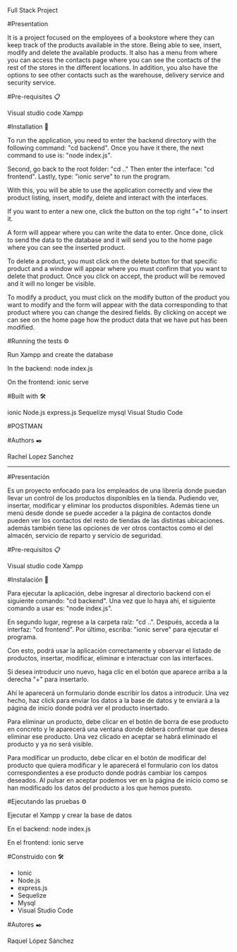 Full Stack Project 

#Presentation

It is a project focused on the employees of a bookstore where they can keep track of the products available in the store. Being able to see, insert, modify and delete the available products. It also has a menu from where you can access the contacts page where you can see the contacts of the rest of the stores in the different locations. In addition, you also have the options to see other contacts such as the warehouse, delivery service and security service.


#Pre-requisites 📋

Visual studio code Xampp


#Installation 🔧

To run the application, you need to enter the backend directory with the following command: "cd backend". Once you have it there, the next command to use is: "node index.js".

Second, go back to the root folder: "cd .." Then enter the interface: "cd frontend". Lastly, type: "ionic serve" to run the program.

With this, you will be able to use the application correctly and view the product listing, insert, modify, delete and interact with the interfaces.

If you want to enter a new one, click the button on the top right "+" to insert it.

A form will appear where you can write the data to enter. Once done, click to send the data to the database and it will send you to the home page where you can see the inserted product.

To delete a product, you must click on the delete button for that specific product and a window will appear where you must confirm that you want to delete that product. Once you click on accept, the product will be removed and it will no longer be visible.

To modify a product, you must click on the modify button of the product you want to modify and the form will appear with the data corresponding to that product where you can change the desired fields. By clicking on accept we can see on the home page how the product data that we have put has been modified.


#Running the tests ⚙️

Run Xampp and create the database

In the backend: node index.js

On the frontend: ionic serve


#Built with 🛠️

ionic
Node.js
express.js
Sequelize
mysql
Visual Studio Code

#POSTMAN


#Authors ✒️

Rachel Lopez Sanchez


---------------------------------------------------------------------------------------------------------------------------


#Presentación

Es un proyecto enfocado para los empleados de una librería donde puedan llevar un control de los productos disponibles en la tienda.
Pudiendo ver, insertar, modificar y eliminar los productos disponibles.
Además tiene un menú desde donde se puede acceder a la página de contactos donde pueden ver los contactos del resto de tiendas de las distintas ubicaciones. además también tiene las opciones de ver otros contactos como el del almacén, servicio de reparto y servicio de seguridad.



#Pre-requisitos 📋

Visual studio code
Xampp



#Instalación 🔧

Para ejecutar la aplicación, debe ingresar al directorio backend con el siguiente comando: "cd backend". Una vez que lo haya ahí, el siguiente comando a usar es: "node index.js".

En segundo lugar, regrese a la carpeta raíz: "cd ..". Después, acceda a la interfaz: "cd frontend". Por último, escriba: "ionic serve" para ejecutar el programa.

Con esto, podrá usar la aplicación correctamente y observar el listado de productos, insertar, modificar, eliminar e interactuar con las interfaces.

Si desea introducir uno nuevo, haga clic en el botón que aparece arriba a la derecha "+" para insertarlo.

Ahí le aparecerá un formulario donde escribir los datos a introducir. Una vez hecho, haz click para enviar los datos a la base de datos y te enviará a la página de inicio donde podrá ver el producto insertado.

Para eliminar un producto, debe clicar en el botón de borra de ese producto en concreto y le aparecerá una ventana donde deberá confirmar que desea eliminar ese producto.
Una vez clicado en aceptar se habrá eliminado el producto y ya no será visible.

Para modificar un producto, debe clicar en el botón de modificar del producto que quiera modificar y le aparecerá el formulario con los datos correspondientes a ese producto donde podrás cambiar los campos deseados. Al pulsar en aceptar podemos ver en la página de inicio como se han modificado los datos del producto a los que hemos puesto.



#Ejecutando las pruebas ⚙️

Ejecutar el Xampp y crear la base de datos

En el backend: node index.js

En el frontend: ionic serve



#Construido con 🛠️

- Ionic
- Node.js
- express.js
- Sequelize
- Mysql
- Visual Studio Code



#Autores ✒️

Raquel López Sánchez

